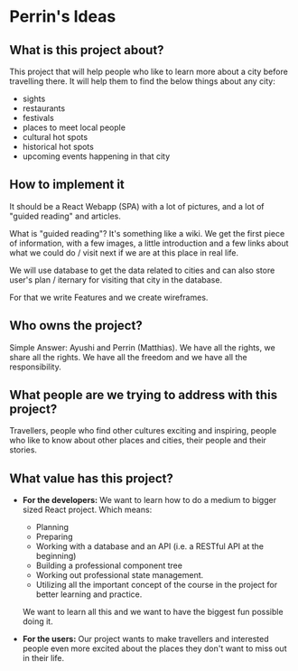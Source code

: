 # Perrin's Ideas

## What is this project about?

This project that will help people who like to learn more about a city before travelling there. It will help them to find the below things about any city:

- sights
- restaurants
- festivals
- places to meet local people
- cultural hot spots
- historical hot spots
- upcoming events happening in that city

## How to implement it

It should be a React Webapp (SPA) with a lot of pictures, and a lot of "guided reading" and articles.

What is "guided reading"? It's something like a wiki. We get the first piece of information,
with a few images, a little introduction and a few links about what we could do / visit next if we are at this place in real life.

We will use database to get the data related to cities and can also store user's plan / iternary for visiting that city in the database.

For that we write Features and we create wireframes.

## Who owns the project?

Simple Answer: Ayushi and Perrin (Matthias). We have all the rights, we share all the rights. We have all the freedom and we have all the responsibility.

## What people are we trying to address with this project?

Travellers, people who find other cultures exciting and inspiring, people who like to know about other places and cities, their people and their stories.

## What value has this project?

- **For the developers:** We want to learn how to do a medium to bigger sized React project. Which means:
  - Planning
  - Preparing
  - Working with a database and an API (i.e. a RESTful API at the beginning)
  - Building a professional component tree
  - Working out professional state management.
  - Utilizing all the important concept of the course in the project for better learning and practice.
  
  We want to learn all this and we want to have the biggest fun possible doing it.

- **For the users:** Our project wants to make travellers and interested people even more excited about the places they don't want to miss out in their life.
